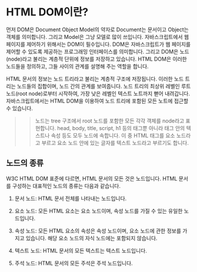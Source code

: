 # HTML DOM이란?

먼저 DOM은 Document Object Model의 약자로 Document는 문서이고 Object는 객체를 의미합니다. 그리고 Model은 그냥 모델로 많이 쓰입니다. 자바스크립트에서 웹 페이지를 제어하기 위해서는 DOM이 필수입니다. DOM은 자바스크립트가 웹 페이지를 제어할 수 있도록 제공하는 프로그래밍 인터페이스를 의미합니다. 그리고 DOM은 노드(node)라고 불리는 계층적 단위에 정보를 저장하고 있습니다. HTML DOM은 이러한 노드들을 정의하고, 그들 사이의 관계를 설명해 주는 역할을 합니다.

HTML 문서의 정보는 노드 트리라고 불리는 계층적 구조에 저장됩니다. 이러한 노드 트리는 노드들의 집합이며, 노드 간의 관계를 보여줍니다. 노드 트리의 최상위 레벨인 루트 노드(root node)로부터 시작하여, 가장 낮은 레벨인 텍스트 노트까지 뻗어 내려갑니다. 자바스크립트에서는 HTML DOM을 이용하여 노드 트리에 포함된 모든 노트에 접근할 수 있습니다.


>> 노드는 tree 구조에서 root 노드를 포함한 모든 각각 객체를 node라고 표현합니다. head, body, title, script, h1 등의 태그뿐 아니라 태그 안의 텍스트나 속성 등도 모두 노드에 속합니다. 이 중 HTML 태그를 요소 노드라고 부르고 요소 노드 안에 있는 글자를 텍스트 노드라고 부르기도 합니다.

## 노드의 종류

W3C HTML DOM 표준에 다르면, HTML 문서의 모든 것은 노드입니다. HTML 문서를 구성하는 대표적인 노드의 종류는 다음과 같습니다.

1. 문서 노드: HTML 문서 전체를 나타내는 노드입니다.

2. 요소 노드: 모든 HTML 요소는 요소 노드이며, 속성 노드를 가질 수 있는 유일한 노드입니다.

3. 속성 노드: 모든 HTML 요소의 속성은 속성 노드이며, 요소 노드에 관한 정보를 가지고 있습니다. 해당 요소 노드의 자식 노드에는 포함되지 않습니다.

4. 텍스트 노드: HTML 문서의 모든 텍스트는 텍스트 노드입니다.

5. 주석 노드: HTML 문서의 모든 주석은 주석 노드입니다.

